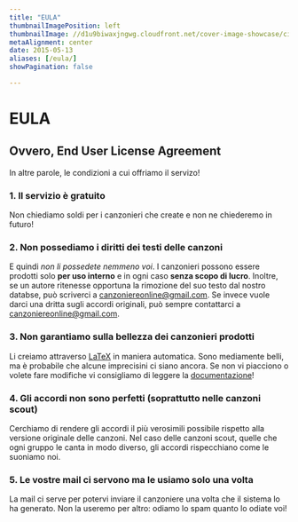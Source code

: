 ```yaml
---
title: "EULA"
thumbnailImagePosition: left
thumbnailImage: //d1u9biwaxjngwg.cloudfront.net/cover-image-showcase/city-750.jpg
metaAlignment: center
date: 2015-05-13
aliases: [/eula/]
showPagination: false

---
```


# EULA
## Ovvero, **E**nd **U**ser **L**icense **A**greement

In altre parole, le condizioni a cui offriamo il servizo!

### 1. Il servizio è gratuito

Non chiediamo soldi per i canzonieri che create e non ne chiederemo in futuro!

### 2. Non possediamo i diritti dei testi delle canzoni

E quindi *non li possedete nemmeno voi*. I canzonieri possono essere prodotti solo **per uso interno** e in ogni caso **senza scopo di lucro**. Inoltre, se un autore ritenesse opportuna la rimozione del suo testo dal nostro databse, può scriverci a [canzoniereonline@gmail.com](canzoniereonline@gmail.com). Se invece vuole darci una dritta sugli accordi originali, può sempre contattarci a [canzoniereonline@gmail.com](canzoniereonline@gmail.com).

### 3. Non garantiamo sulla bellezza dei canzonieri prodotti

Li creiamo attraverso [LaTeX](https://www.latex-project.org/) in maniera automatica. Sono mediamente belli, ma è probabile che alcune imprecisini ci siano ancora. Se non vi piacciono o volete fare modifiche vi consigliamo di leggere la [documentazione](/pagina/documentazione/)!

### 4. Gli accordi non sono perfetti (soprattutto nelle canzoni scout)

Cerchiamo di rendere gli accordi il più verosimili possibile rispetto alla versione originale delle canzoni. Nel caso delle canzoni scout, quelle che ogni gruppo le canta in modo diverso, gli accordi rispecchiano come le suoniamo noi.

### 5. Le vostre mail ci servono ma le usiamo solo una volta

La mail ci serve per potervi inviare il canzoniere una volta che il sistema lo ha generato. Non la useremo per altro: odiamo lo spam quanto lo odiate voi!

